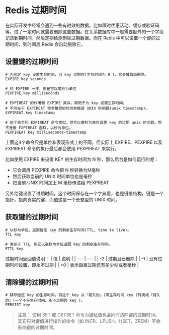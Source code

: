# Redis 过期时间
在实际开发中经常会遇到一些有时效的数据，比如限时优惠活动、缓存或验证码等，过了一定时间就需要删除这些数据。在关系数据库中一般需要额外的一个字段记录到期时间，然后定期检测删除过期数据。而在 Redis 中可以设置一个键的过期时间，到时间后 Redis 会自动删除它。
## 设置键的过期时间
``` Shell
# 为给定 key 设置生存时间，当 key 过期时(生存时间为 0 )，它会被自动删除。
EXPIRE key seconds

# 和 EXPIRE 一样，但是它以毫秒为单位
PEXPIRE key milliseconds

# EXPIREAT 的作用和 EXPIRE 类似，都用于为 key 设置生存时间。
# 不同在于 EXPIREAT 命令接受的时间参数是 UNIX 时间戳(unix timestamp)。
EXPIREAT key timestamp

# 这个命令和 EXPIREAT 命令类似，但它以毫秒为单位设置 key 的过期 unix 时间戳，而不是像 EXPIREAT 那样，以秒为单位。
PEXPIREAT key milliseconds-timestamp
``` 
上面这4个命令只是单位和表现形式上的不同，但实际上 EXPIRE、PEXPIRE 以及 EXPIREAT 命令的执行最后都会使用 PEXPIREAT 来实行。

比如使用 EXPIRE 来设置 KEY 的生存时间为 N 秒，那么后台是如何运行的呢：
- 它会调用 PEXPIRE 命令把 N 秒转换为M毫秒
- 然后获取当前的 UNIX 时间单位也是毫秒
- 把当前 UNIX 时间加上 M 毫秒传递给 PEXPREAT

另外给键设置了过期时间，这个时间保存在一个字典里，也是键值结构，键是一个指针，指向真实的键，而值这是一个长整型的 UNIX 时间。
## 获取键的过期时间
```Shell
# 以秒为单位，返回给定 key 的剩余生存时间(TTL, time to live)。
TTL key

# 类似于 TTL，但它以毫秒为单位返回 key 的剩余生存时间。
PTTL key
```
过期时间返回值说明：
| 值 | 说明 |
| ---  | --- |
| -2 | 过期且已删除 |
| -1 | 没有过期时间设置，即永不过期 |
| >0 | 表示距离过期还有多少秒或者毫秒 |
## 清除键的过期时间
```Shell
# 移除给定 key 的生存时间，将这个 key 从『易失的』(带生存时间 key )转换成『持久的』(一个不带生存时间、永不过期的 key )。
PERSIST key
```
> 注意：
使用 SET 或 GETSET 命令为键赋值也会同时清除键的过期时间。
其它只对键值进行操作的命令（如 INCR、LPUSH、HSET、ZREM）不会影响键的过期时间。
